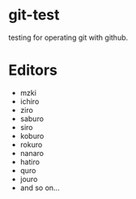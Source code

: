 # git-test
testing for operating git with github.

# Editors

* mzki
* ichiro
* ziro 
* saburo
* siro
* koburo
* rokuro
* nanaro
* hatiro
* quro
* jouro
* and so on...
